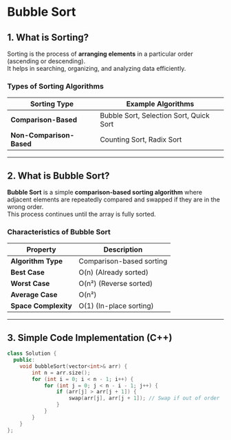 # Bubble Sort

## 1. What is Sorting?
Sorting is the process of **arranging elements** in a particular order (ascending or descending).  
It helps in searching, organizing, and analyzing data efficiently.

### Types of Sorting Algorithms
| Sorting Type            | Example Algorithms                    |
|-------------------------|--------------------------------------|
| **Comparison-Based**    | Bubble Sort, Selection Sort, Quick Sort |
| **Non-Comparison-Based** | Counting Sort, Radix Sort |

---

## 2. What is Bubble Sort?
**Bubble Sort** is a simple **comparison-based sorting algorithm** where adjacent elements are repeatedly compared and swapped if they are in the wrong order.  
This process continues until the array is fully sorted.

### Characteristics of Bubble Sort
| Property          | Description                       |
|------------------|---------------------------------|
| **Algorithm Type** | Comparison-based sorting      |
| **Best Case**     | O(n) (Already sorted)         |
| **Worst Case**    | O(n²) (Reverse sorted)        |
| **Average Case**  | O(n²)                          |
| **Space Complexity** | O(1) (In-place sorting)   |

---

## 3. Simple Code Implementation (C++)
```cpp
class Solution {
  public:
    void bubbleSort(vector<int>& arr) {
        int n = arr.size();
        for (int i = 0; i < n - 1; i++) {
            for (int j = 0; j < n - i - 1; j++) {
                if (arr[j] > arr[j + 1]) {
                    swap(arr[j], arr[j + 1]); // Swap if out of order
                }
            }
        }
    }
};

```


